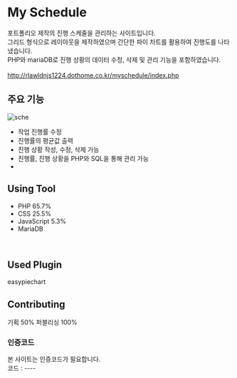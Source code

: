 # My Schedule
포트폴리오 제작의 진행 스케줄을 관리하는 사이트입니다.</br>
그리드 형식으로 레이아웃을 제작하였으며 간단한 파이 차트를 활용하여 진행도를 나타냈습니다.</br>
PHP와 mariaDB로 진행 상황의 데이터 수정, 삭제 및 관리 기능을 포함하였습니다.
</br>
</br>
http://rlawldnjs1224.dothome.co.kr/myschedule/index.php
</br>


## 주요 기능
![sche](https://user-images.githubusercontent.com/77706798/111946407-c8dae300-8b1e-11eb-88d8-663d0f6f0bfe.png)


- 작업 진행률 수정
- 진행률의 평균값 출력
- 진행 상황 작성, 수정, 삭제 가능
- 진행률, 진행 상황을 PHP와 SQL을 통해 관리 가능
- </br>


## Using Tool
- PHP 65.7%
- CSS 25.5%
- JavaScript 5.3%
- MariaDB
</br>


## Used Plugin
easypiechart
</br>


## Contributing
기획 50%
퍼블리싱 100%
</br>


### 인증코드
본 사이트는 인증코드가 필요합니다.</br>
코드 : ----
